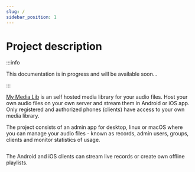 ```yaml
---
slug: /
sidebar_position: 1
---
```


# Project description

:::info

This documentation is in progress and will be available soon...

:::

[My Media Lib](https://github.com/we-kode?q=mml.&type=all&language=&sort=) is an self hosted media library for your audio files. Host your own audio files on your own server and stream them in Android or iOS app.
Only registered and authorized phones (clients) have access to your own media library.

The project consists of an admin app for desktop, linux or macOS where you can manage your audio files - known as records, admin users, groups, clients and monitor statistics of usage.

<image />

The Android and iOS clients can stream live records or create own offline playlists.

<image />
